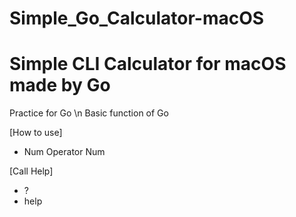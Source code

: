 # Simple_Go_Calculator-macOS
Simple CLI Calculator for macOS made by Go
====================
Practice for Go
\n Basic function of Go

[How to use]
- Num Operator Num

[Call Help]
- ?
- help
